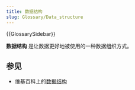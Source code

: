 ```yaml
---
title: 数据结构
slug: Glossary/Data_structure
---
```


{{GlossarySidebar}}

**数据结构** 是让数据更好地被使用的一种数据组织方式。

## 参见

- 维基百科上的[数据结构](https://zh.wikipedia.org/wiki/数据结构)
